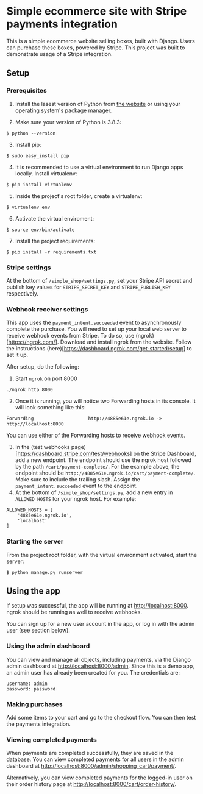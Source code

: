 # Simple ecommerce site with Stripe payments integration

This is a simple ecommerce website selling boxes, built with Django. Users can purchase these boxes, powered by Stripe. This project was built to demonstrate usage of a Stripe integration.


## Setup

### Prerequisites

1. Install the lasest version of Python from [the website](https://www.python.org/downloads/) or using your operating system's package manager.

2. Make sure your version of Python is 3.8.3:
```
$ python --version
```
3. Install pip:
```
$ sudo easy_install pip
```
4. It is recommended to use a virtual environment to run Django apps locally. Install virtualenv:
```
$ pip install virtualenv
```
5. Inside the project's root folder, create a virtualenv:
```
$ virtualenv env
```
6. Activate the virtual enviroment:
```
$ source env/bin/activate
```
7. Install the project requirements:
```
$ pip install -r requirements.txt
```

### Stripe settings

At the bottom of `/simple_shop/settings.py`, set your Stripe API secret and publish key values for `STRIPE_SECRET_KEY` and `STRIPE_PUBLISH_KEY` respectively.


### Webhook receiver settings

This app uses the `payment_intent.succeeded` event to asynchronously complete the purchase. You will need to set up your local web server to receive webhook events from Stripe. To do so, use (ngrok)[https://ngrok.com/]. Download and install ngrok from the website. Follow the instructions (here)[https://dashboard.ngrok.com/get-started/setup] to set it up.

After setup, do the following:
1. Start `ngrok` on port 8000
```
./ngrok http 8000
```
2. Once it is running, you will notice two Forwarding hosts in its console. It will look something like this:
```
Forwarding                    http://4885e61e.ngrok.io -> http://localhost:8000
```
You can use either of the Forwarding hosts to receive webhook events.

3. In the (test webhooks page)[https://dashboard.stripe.com/test/webhooks] on the Stripe Dashboard, add a new endpoint. The endpoint should use the ngrok host followed by the path `/cart/payment-complete/`. For the example above, the endpoint should be `http://4885e61e.ngrok.io/cart/payment-complete/`. Make sure to include the trailing slash. Assign the `payment_intent.succeeded` event to the endpoint.
4. At the bottom of `/simple_shop/settings.py`, add a new entry in `ALLOWED_HOSTS` for your ngrok host. For example:
```
ALLOWED_HOSTS = [
    '4885e61e.ngrok.io',
    'localhost'
]
```

### Starting the server

From the project root folder, with the virtual environment activated, start the server:
```
$ python manage.py runserver
```


## Using the app

If setup was successful, the app will be running at [http://localhost:8000](http://localhost:8000). ngrok should be running as well to receive webhooks.

You can sign up for a new user account in the app, or log in with the admin user (see section below).


### Using the admin dashboard

You can view and manage all objects, including payments, via the Django admin dashboard at [http://localhost:8000/admin](http://localhost:8000/admin). Since this is a demo app, an admin user has already been created for you. The credentials are:
```
username: admin
password: password
```

### Making purchases

Add some items to your cart and go to the checkout flow. You can then test the payments integration.


### Viewing completed payments

When payments are completed successfully, they are saved in the database. You can view completed payments for all users in the admin dashboard at [http://localhost:8000/admin/shopping_cart/payment/](http://localhost:8000/admin/shopping_cart/payment/).

Alternatively, you can view completed payments for the logged-in user on their order history page at [http://localhost:8000/cart/order-history/](http://localhost:8000/cart/order-history/).
